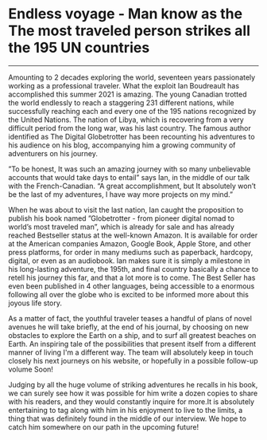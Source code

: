 
# Endless voyage - Man know as the The most traveled person strikes all the 195 UN countries 
-----

Amounting to 2 decades exploring the world, seventeen years passionately working as a professional traveler. What the exploit Ian Boudreault has accomplished this summer 2021 is amazing. The young Canadian trotted the world endlessly to reach a staggering 231 different nations, while successfully reaching each and every one of the 195 nations recognized by the United Nations. The nation of Libya, which is recovering from a very difficult period from the long war, was his last country. The famous author identified as The Digital Globetrotter has been recounting his adventures to his audience on his blog, accompanying him a growing community of adventurers on his journey. 

”To be honest, It was such an amazing journey with so many unbelievable accounts that would take days to entail” says Ian, in the middle of our talk with the French-Canadian. “A great accomplishment, but It absolutely won’t be the last of my adventures, I have way more projects on my mind.” 

When he was about to visit the last nation, Ian caught the proposition to publish his book named ”Globetrotter - from pioneer digital nomad to world’s most traveled man”, which is already for sale and has already reached Bestseller status  at the well-known Amazon. It is available for order at the American companies Amazon, Google Book, Apple Store, and other press platforms, for order in many mediums such as paperback, hardcopy, digital, or even as an audiobook. Ian makes sure it is simply a milestone in his long-lasting adventure, the 195th, and final country basically a chance to retell his journey this far, and that a lot more is to come. The Best Seller has even been published in 4 other languages, being accessible to a enormous following  all over the globe who is excited to be informed more about this joyous life story. 

As a matter of fact, the youthful traveler teases a handful of plans of novel avenues he will take briefly, at the end of his journal, by choosing on new obstacles to explore the Earth on a ship, and to surf all greatest beaches on Earth. An inspiring tale of the possibilities that present itself from a different manner of living I'm a different way. The team will absolutely keep in touch closely his next journeys on his website, or hopefully in a possible follow-up volume Soon! 

Judging by all the huge volume of striking adventures he recalls in his book, we can surely see how it was possible for him write a dozen copies to share with his readers, and they would constantly inquire for more.It is absolutely  entertaining to tag along with him in his enjoyment to live to the limits, a thing that was definitely found in the middle of our interview. We hope to catch him somewhere on our path in the upcoming future! 
